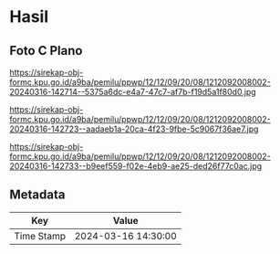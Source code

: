 # Hasil

## Foto C Plano

https://sirekap-obj-formc.kpu.go.id/a9ba/pemilu/ppwp/12/12/09/20/08/1212092008002-20240316-142714--5375a6dc-e4a7-47c7-af7b-f19d5a1f80d0.jpg

https://sirekap-obj-formc.kpu.go.id/a9ba/pemilu/ppwp/12/12/09/20/08/1212092008002-20240316-142723--aadaeb1a-20ca-4f23-9fbe-5c9067f36ae7.jpg

https://sirekap-obj-formc.kpu.go.id/a9ba/pemilu/ppwp/12/12/09/20/08/1212092008002-20240316-142733--b9eef559-f02e-4eb9-ae25-ded26f77c0ac.jpg


## Metadata

| Key        | Value               |
| ---------- | ------------------- |
| Time Stamp | 2024-03-16 14:30:00 |



